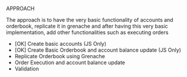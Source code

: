 APPROACH

The approach is to have the very basic functionality of accounts and orderbook,
replicate it in grenache and after having this very basic implementation,
add other functionalities such as executing orders

- [OK] Create basic accounts (JS Only)
- [OK] Create Basic Orderbook and account balance update (JS Only)
- Replicate Orderbook using Grenache
- Order Execution and account balance update
- Validation